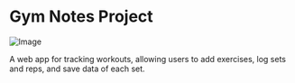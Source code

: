 # Gym Notes Project

![Image](https://m.media-amazon.com/images/I/51yUeZCS8FL._AC_UF1000,1000_QL80_.jpg)

A web app for tracking workouts, allowing users to add exercises, log sets and reps, and save data of each set.
